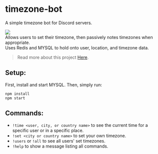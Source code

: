 # timezone-bot
A simple timezone bot for Discord servers.  
  
![](https://www.jasperstephenson.com/posts/timezonebot/full/1.png)  
Allows users to set their timezone, then passively notes timezones when appropriate.  
Uses Redis and MYSQL to hold onto user, location, and timezone data.  

> Read more about this project [Here](https://www.jasperstephenson.com/posts/timezonebot).

## Setup:
First, install and start MYSQL. Then, simply run:
```
npm install
npm start
```

## Commands:
- `!time <user, city, or country name>` to see the current time for a specific user or in a specific place.
- `!set <city or country name>` to set your own timezone.
- `!users` or `!all` to see all users' set timezones.
- `!help` to show a message listing all commands.
